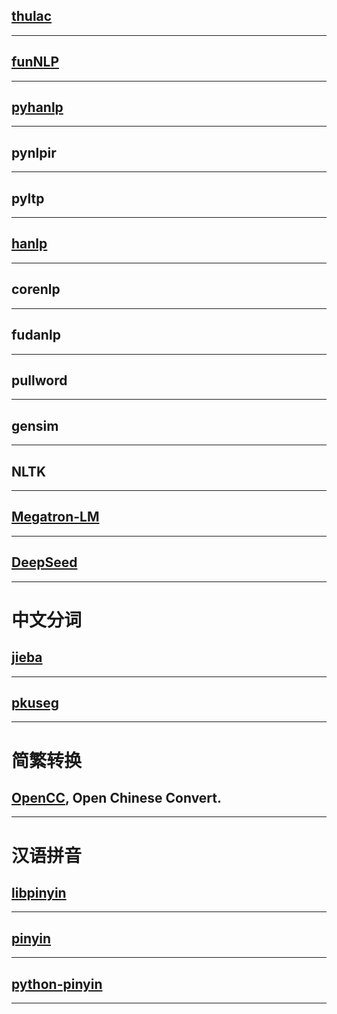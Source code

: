 
## [thulac](https://github.com/thunlp/THULAC-Python )
---

## [funNLP](https://github.com/fighting41love/funNLP )
---

## [pyhanlp](https://github.com/hankcs/pyhanlp )
---

## pynlpir
---

## pyltp
---

## [hanlp](https://github.com/hankcs/HanLP)
---

## corenlp
---

## fudanlp
---

## pullword
---

## gensim
---

## NLTK
---

## [Megatron-LM](https://github.com/NVIDIA/Megatron-LM)
---

## [DeepSeed](https://github.com/microsoft/DeepSpeed)
---


# 中文分词

## [jieba](https://github.com/fxsjy/jieba )
---

## [pkuseg](https://github.com/lancopku/pkuseg-python )
---


# 简繁转换

## [OpenCC](https://www.byvoid.com/project/opencc ), Open Chinese Convert.
---


# 汉语拼音

## [libpinyin](https://github.com/libpinyin/libpinyin )
---

## [pinyin](https://github.com/hotoo/pinyin )
---

## [python-pinyin](https://github.com/mozillazg/python-pinyin )
---
